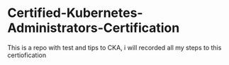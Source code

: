 # Certified-Kubernetes-Administrators-Certification
This is a repo with test and tips to CKA, i will recorded all my steps to this certiofication
